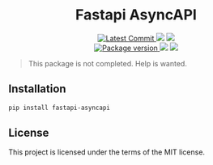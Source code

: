 <h1 align="center">
    <strong>Fastapi AsyncAPI</strong>
</h1>
<p align="center">
    <a href="https://github.com/Kludex/fastapi-asyncapi" target="_blank">
        <img src="https://img.shields.io/github/last-commit/Kludex/fastapi-asyncapi" alt="Latest Commit">
    </a>
        <img src="https://img.shields.io/github/workflow/status/Kludex/fastapi-asyncapi/Test">
        <img src="https://img.shields.io/codecov/c/github/Kludex/fastapi-asyncapi">
    <br />
    <a href="https://pypi.org/project/fastapi-asyncapi" target="_blank">
        <img src="https://img.shields.io/pypi/v/fastapi-asyncapi" alt="Package version">
    </a>
    <img src="https://img.shields.io/pypi/pyversions/fastapi-asyncapi">
    <img src="https://img.shields.io/github/license/Kludex/fastapi-asyncapi">
</p>

> This package is not completed. Help is wanted.

## Installation

``` bash
pip install fastapi-asyncapi
```

## License

This project is licensed under the terms of the MIT license.
